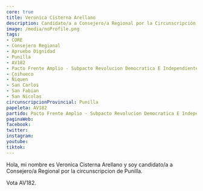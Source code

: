 ```yaml
---
core: true
title: Veronica Cisterna Arellano
description: Candidato/a a Consejero/a Regional por la Circunscripción de Punilla
image: /media/noProfile.png
tags:
- CORE
- Consejero Regional
- Apruebo Dignidad
- Punilla
- AV182
- Pacto Frente Amplio - Subpacto Revolucion Democratica E Independientes - Independientes
- Coihueco
- Ñiquen
- San Carlos
- San Fabian
- San Nicolas
circunscripcionProvincial: Punilla
papeleta: AV182
partido: Pacto Frente Amplio - Subpacto Revolucion Democratica E Independientes - Independientes
paginaWeb:
facebook:
twitter:
instagram:
youtube:
tiktok:
---
```

Hola, mi nombre es Veronica Cisterna Arellano y soy candidato/a a Consejero/a Regional por la circunscripcion de Punilla.

Vota AV182.